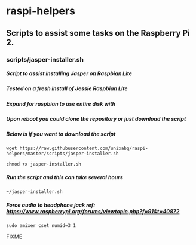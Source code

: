 # raspi-helpers
## Scripts to assist some tasks on the Raspberry Pi 2.

### scripts/jasper-installer.sh
##### Script to assist installing Jasper on Raspbian Lite
##### Tested on a fresh install of Jessie Raspbian Lite
##### Expand for raspbian to use entire disk with

##### Upon reboot you could clone the repository or just download the script
##### Below is if you want to download the script

`wget https://raw.githubusercontent.com/unixabg/raspi-helpers/master/scripts/jasper-installer.sh`

`chmod +x jasper-installer.sh`

##### Run the script and this can take several hours

`~/jasper-installer.sh`

##### Force audio to headphone jack ref: https://www.raspberrypi.org/forums/viewtopic.php?f=91&t=40872

`sudo amixer cset numid=3 1`

FIXME

